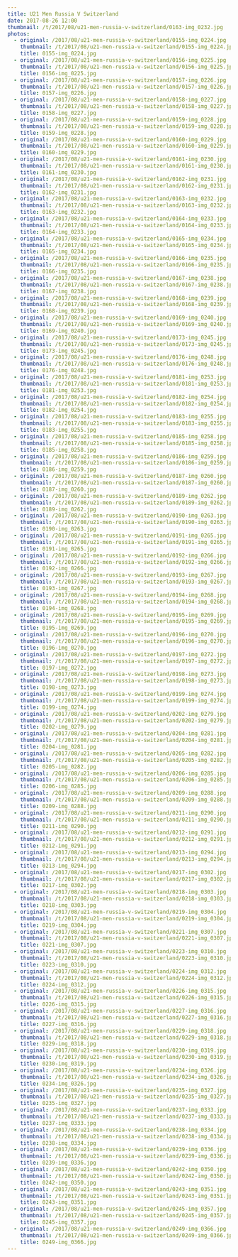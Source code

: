 ```yaml
---
title: U21 Men Russia V Switzerland
date: 2017-08-26 12:00
thumbnail: /t/2017/08/u21-men-russia-v-switzerland/0163-img_0232.jpg
photos:
  - original: /2017/08/u21-men-russia-v-switzerland/0155-img_0224.jpg
    thumbnail: /t/2017/08/u21-men-russia-v-switzerland/0155-img_0224.jpg
    title: 0155-img_0224.jpg
  - original: /2017/08/u21-men-russia-v-switzerland/0156-img_0225.jpg
    thumbnail: /t/2017/08/u21-men-russia-v-switzerland/0156-img_0225.jpg
    title: 0156-img_0225.jpg
  - original: /2017/08/u21-men-russia-v-switzerland/0157-img_0226.jpg
    thumbnail: /t/2017/08/u21-men-russia-v-switzerland/0157-img_0226.jpg
    title: 0157-img_0226.jpg
  - original: /2017/08/u21-men-russia-v-switzerland/0158-img_0227.jpg
    thumbnail: /t/2017/08/u21-men-russia-v-switzerland/0158-img_0227.jpg
    title: 0158-img_0227.jpg
  - original: /2017/08/u21-men-russia-v-switzerland/0159-img_0228.jpg
    thumbnail: /t/2017/08/u21-men-russia-v-switzerland/0159-img_0228.jpg
    title: 0159-img_0228.jpg
  - original: /2017/08/u21-men-russia-v-switzerland/0160-img_0229.jpg
    thumbnail: /t/2017/08/u21-men-russia-v-switzerland/0160-img_0229.jpg
    title: 0160-img_0229.jpg
  - original: /2017/08/u21-men-russia-v-switzerland/0161-img_0230.jpg
    thumbnail: /t/2017/08/u21-men-russia-v-switzerland/0161-img_0230.jpg
    title: 0161-img_0230.jpg
  - original: /2017/08/u21-men-russia-v-switzerland/0162-img_0231.jpg
    thumbnail: /t/2017/08/u21-men-russia-v-switzerland/0162-img_0231.jpg
    title: 0162-img_0231.jpg
  - original: /2017/08/u21-men-russia-v-switzerland/0163-img_0232.jpg
    thumbnail: /t/2017/08/u21-men-russia-v-switzerland/0163-img_0232.jpg
    title: 0163-img_0232.jpg
  - original: /2017/08/u21-men-russia-v-switzerland/0164-img_0233.jpg
    thumbnail: /t/2017/08/u21-men-russia-v-switzerland/0164-img_0233.jpg
    title: 0164-img_0233.jpg
  - original: /2017/08/u21-men-russia-v-switzerland/0165-img_0234.jpg
    thumbnail: /t/2017/08/u21-men-russia-v-switzerland/0165-img_0234.jpg
    title: 0165-img_0234.jpg
  - original: /2017/08/u21-men-russia-v-switzerland/0166-img_0235.jpg
    thumbnail: /t/2017/08/u21-men-russia-v-switzerland/0166-img_0235.jpg
    title: 0166-img_0235.jpg
  - original: /2017/08/u21-men-russia-v-switzerland/0167-img_0238.jpg
    thumbnail: /t/2017/08/u21-men-russia-v-switzerland/0167-img_0238.jpg
    title: 0167-img_0238.jpg
  - original: /2017/08/u21-men-russia-v-switzerland/0168-img_0239.jpg
    thumbnail: /t/2017/08/u21-men-russia-v-switzerland/0168-img_0239.jpg
    title: 0168-img_0239.jpg
  - original: /2017/08/u21-men-russia-v-switzerland/0169-img_0240.jpg
    thumbnail: /t/2017/08/u21-men-russia-v-switzerland/0169-img_0240.jpg
    title: 0169-img_0240.jpg
  - original: /2017/08/u21-men-russia-v-switzerland/0173-img_0245.jpg
    thumbnail: /t/2017/08/u21-men-russia-v-switzerland/0173-img_0245.jpg
    title: 0173-img_0245.jpg
  - original: /2017/08/u21-men-russia-v-switzerland/0176-img_0248.jpg
    thumbnail: /t/2017/08/u21-men-russia-v-switzerland/0176-img_0248.jpg
    title: 0176-img_0248.jpg
  - original: /2017/08/u21-men-russia-v-switzerland/0181-img_0253.jpg
    thumbnail: /t/2017/08/u21-men-russia-v-switzerland/0181-img_0253.jpg
    title: 0181-img_0253.jpg
  - original: /2017/08/u21-men-russia-v-switzerland/0182-img_0254.jpg
    thumbnail: /t/2017/08/u21-men-russia-v-switzerland/0182-img_0254.jpg
    title: 0182-img_0254.jpg
  - original: /2017/08/u21-men-russia-v-switzerland/0183-img_0255.jpg
    thumbnail: /t/2017/08/u21-men-russia-v-switzerland/0183-img_0255.jpg
    title: 0183-img_0255.jpg
  - original: /2017/08/u21-men-russia-v-switzerland/0185-img_0258.jpg
    thumbnail: /t/2017/08/u21-men-russia-v-switzerland/0185-img_0258.jpg
    title: 0185-img_0258.jpg
  - original: /2017/08/u21-men-russia-v-switzerland/0186-img_0259.jpg
    thumbnail: /t/2017/08/u21-men-russia-v-switzerland/0186-img_0259.jpg
    title: 0186-img_0259.jpg
  - original: /2017/08/u21-men-russia-v-switzerland/0187-img_0260.jpg
    thumbnail: /t/2017/08/u21-men-russia-v-switzerland/0187-img_0260.jpg
    title: 0187-img_0260.jpg
  - original: /2017/08/u21-men-russia-v-switzerland/0189-img_0262.jpg
    thumbnail: /t/2017/08/u21-men-russia-v-switzerland/0189-img_0262.jpg
    title: 0189-img_0262.jpg
  - original: /2017/08/u21-men-russia-v-switzerland/0190-img_0263.jpg
    thumbnail: /t/2017/08/u21-men-russia-v-switzerland/0190-img_0263.jpg
    title: 0190-img_0263.jpg
  - original: /2017/08/u21-men-russia-v-switzerland/0191-img_0265.jpg
    thumbnail: /t/2017/08/u21-men-russia-v-switzerland/0191-img_0265.jpg
    title: 0191-img_0265.jpg
  - original: /2017/08/u21-men-russia-v-switzerland/0192-img_0266.jpg
    thumbnail: /t/2017/08/u21-men-russia-v-switzerland/0192-img_0266.jpg
    title: 0192-img_0266.jpg
  - original: /2017/08/u21-men-russia-v-switzerland/0193-img_0267.jpg
    thumbnail: /t/2017/08/u21-men-russia-v-switzerland/0193-img_0267.jpg
    title: 0193-img_0267.jpg
  - original: /2017/08/u21-men-russia-v-switzerland/0194-img_0268.jpg
    thumbnail: /t/2017/08/u21-men-russia-v-switzerland/0194-img_0268.jpg
    title: 0194-img_0268.jpg
  - original: /2017/08/u21-men-russia-v-switzerland/0195-img_0269.jpg
    thumbnail: /t/2017/08/u21-men-russia-v-switzerland/0195-img_0269.jpg
    title: 0195-img_0269.jpg
  - original: /2017/08/u21-men-russia-v-switzerland/0196-img_0270.jpg
    thumbnail: /t/2017/08/u21-men-russia-v-switzerland/0196-img_0270.jpg
    title: 0196-img_0270.jpg
  - original: /2017/08/u21-men-russia-v-switzerland/0197-img_0272.jpg
    thumbnail: /t/2017/08/u21-men-russia-v-switzerland/0197-img_0272.jpg
    title: 0197-img_0272.jpg
  - original: /2017/08/u21-men-russia-v-switzerland/0198-img_0273.jpg
    thumbnail: /t/2017/08/u21-men-russia-v-switzerland/0198-img_0273.jpg
    title: 0198-img_0273.jpg
  - original: /2017/08/u21-men-russia-v-switzerland/0199-img_0274.jpg
    thumbnail: /t/2017/08/u21-men-russia-v-switzerland/0199-img_0274.jpg
    title: 0199-img_0274.jpg
  - original: /2017/08/u21-men-russia-v-switzerland/0202-img_0279.jpg
    thumbnail: /t/2017/08/u21-men-russia-v-switzerland/0202-img_0279.jpg
    title: 0202-img_0279.jpg
  - original: /2017/08/u21-men-russia-v-switzerland/0204-img_0281.jpg
    thumbnail: /t/2017/08/u21-men-russia-v-switzerland/0204-img_0281.jpg
    title: 0204-img_0281.jpg
  - original: /2017/08/u21-men-russia-v-switzerland/0205-img_0282.jpg
    thumbnail: /t/2017/08/u21-men-russia-v-switzerland/0205-img_0282.jpg
    title: 0205-img_0282.jpg
  - original: /2017/08/u21-men-russia-v-switzerland/0206-img_0285.jpg
    thumbnail: /t/2017/08/u21-men-russia-v-switzerland/0206-img_0285.jpg
    title: 0206-img_0285.jpg
  - original: /2017/08/u21-men-russia-v-switzerland/0209-img_0288.jpg
    thumbnail: /t/2017/08/u21-men-russia-v-switzerland/0209-img_0288.jpg
    title: 0209-img_0288.jpg
  - original: /2017/08/u21-men-russia-v-switzerland/0211-img_0290.jpg
    thumbnail: /t/2017/08/u21-men-russia-v-switzerland/0211-img_0290.jpg
    title: 0211-img_0290.jpg
  - original: /2017/08/u21-men-russia-v-switzerland/0212-img_0291.jpg
    thumbnail: /t/2017/08/u21-men-russia-v-switzerland/0212-img_0291.jpg
    title: 0212-img_0291.jpg
  - original: /2017/08/u21-men-russia-v-switzerland/0213-img_0294.jpg
    thumbnail: /t/2017/08/u21-men-russia-v-switzerland/0213-img_0294.jpg
    title: 0213-img_0294.jpg
  - original: /2017/08/u21-men-russia-v-switzerland/0217-img_0302.jpg
    thumbnail: /t/2017/08/u21-men-russia-v-switzerland/0217-img_0302.jpg
    title: 0217-img_0302.jpg
  - original: /2017/08/u21-men-russia-v-switzerland/0218-img_0303.jpg
    thumbnail: /t/2017/08/u21-men-russia-v-switzerland/0218-img_0303.jpg
    title: 0218-img_0303.jpg
  - original: /2017/08/u21-men-russia-v-switzerland/0219-img_0304.jpg
    thumbnail: /t/2017/08/u21-men-russia-v-switzerland/0219-img_0304.jpg
    title: 0219-img_0304.jpg
  - original: /2017/08/u21-men-russia-v-switzerland/0221-img_0307.jpg
    thumbnail: /t/2017/08/u21-men-russia-v-switzerland/0221-img_0307.jpg
    title: 0221-img_0307.jpg
  - original: /2017/08/u21-men-russia-v-switzerland/0223-img_0310.jpg
    thumbnail: /t/2017/08/u21-men-russia-v-switzerland/0223-img_0310.jpg
    title: 0223-img_0310.jpg
  - original: /2017/08/u21-men-russia-v-switzerland/0224-img_0312.jpg
    thumbnail: /t/2017/08/u21-men-russia-v-switzerland/0224-img_0312.jpg
    title: 0224-img_0312.jpg
  - original: /2017/08/u21-men-russia-v-switzerland/0226-img_0315.jpg
    thumbnail: /t/2017/08/u21-men-russia-v-switzerland/0226-img_0315.jpg
    title: 0226-img_0315.jpg
  - original: /2017/08/u21-men-russia-v-switzerland/0227-img_0316.jpg
    thumbnail: /t/2017/08/u21-men-russia-v-switzerland/0227-img_0316.jpg
    title: 0227-img_0316.jpg
  - original: /2017/08/u21-men-russia-v-switzerland/0229-img_0318.jpg
    thumbnail: /t/2017/08/u21-men-russia-v-switzerland/0229-img_0318.jpg
    title: 0229-img_0318.jpg
  - original: /2017/08/u21-men-russia-v-switzerland/0230-img_0319.jpg
    thumbnail: /t/2017/08/u21-men-russia-v-switzerland/0230-img_0319.jpg
    title: 0230-img_0319.jpg
  - original: /2017/08/u21-men-russia-v-switzerland/0234-img_0326.jpg
    thumbnail: /t/2017/08/u21-men-russia-v-switzerland/0234-img_0326.jpg
    title: 0234-img_0326.jpg
  - original: /2017/08/u21-men-russia-v-switzerland/0235-img_0327.jpg
    thumbnail: /t/2017/08/u21-men-russia-v-switzerland/0235-img_0327.jpg
    title: 0235-img_0327.jpg
  - original: /2017/08/u21-men-russia-v-switzerland/0237-img_0333.jpg
    thumbnail: /t/2017/08/u21-men-russia-v-switzerland/0237-img_0333.jpg
    title: 0237-img_0333.jpg
  - original: /2017/08/u21-men-russia-v-switzerland/0238-img_0334.jpg
    thumbnail: /t/2017/08/u21-men-russia-v-switzerland/0238-img_0334.jpg
    title: 0238-img_0334.jpg
  - original: /2017/08/u21-men-russia-v-switzerland/0239-img_0336.jpg
    thumbnail: /t/2017/08/u21-men-russia-v-switzerland/0239-img_0336.jpg
    title: 0239-img_0336.jpg
  - original: /2017/08/u21-men-russia-v-switzerland/0242-img_0350.jpg
    thumbnail: /t/2017/08/u21-men-russia-v-switzerland/0242-img_0350.jpg
    title: 0242-img_0350.jpg
  - original: /2017/08/u21-men-russia-v-switzerland/0243-img_0351.jpg
    thumbnail: /t/2017/08/u21-men-russia-v-switzerland/0243-img_0351.jpg
    title: 0243-img_0351.jpg
  - original: /2017/08/u21-men-russia-v-switzerland/0245-img_0357.jpg
    thumbnail: /t/2017/08/u21-men-russia-v-switzerland/0245-img_0357.jpg
    title: 0245-img_0357.jpg
  - original: /2017/08/u21-men-russia-v-switzerland/0249-img_0366.jpg
    thumbnail: /t/2017/08/u21-men-russia-v-switzerland/0249-img_0366.jpg
    title: 0249-img_0366.jpg
---
```

